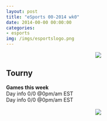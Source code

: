 ```yaml
---
layout: post
title: "eSports 00-2014 wk0"
date: 2014-00-00 00:00:00
categories:
- esports
img: /imgs/esportslogo.png
---
```


<div style='text-align:center;'>
  <img src='{{site.base}}/imgs/starcraft_2_logo.jpg'/>
</div>

<h2>Tourny</h2>
<div class='subtitle'>
<strong>Games this week</strong><br/>
Day info 0/0 @0pm/am EST<br/>
Day info 0/0 @0pm/am EST
</div>

<br/>

<div style='text-align:center;'>
  <img src='{{site.base}}/imgs/LoL_logo.png'/>
</div>
